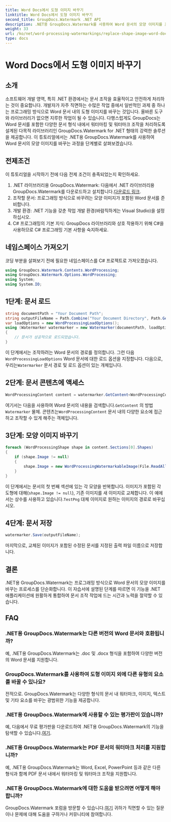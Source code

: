 ```yaml
---
title: Word Docs에서 도형 이미지 바꾸기
linktitle: Word Docs에서 도형 이미지 바꾸기
second_title: GroupDocs.Watermark .NET API
description: .NET용 GroupDocs.Watermark를 사용하여 Word 문서의 모양 이미지를 프로그래밍 방식으로 바꾸는 방법을 알아보세요. 문서 조작 작업을 손쉽게 단순화하세요.
weight: 33
url: /ko/net/word-processing-watermarkings/replace-shape-image-word-docs/
type: docs
---
```

# Word Docs에서 도형 이미지 바꾸기

## 소개
소프트웨어 개발 영역, 특히 .NET 환경에서는 문서 조작을 효율적이고 안전하게 처리하는 것이 중요합니다. 개발자가 자주 직면하는 수많은 작업 중에서 일반적인 과제 중 하나는 프로그래밍 방식으로 Word 문서 내의 도형 이미지를 바꾸는 것입니다. 올바른 도구와 라이브러리가 없으면 지루한 작업이 될 수 있습니다.
다행스럽게도 GroupDocs는 Word 문서를 포함한 다양한 문서 형식 내에서 워터마킹 및 워터마크 조작을 처리하도록 설계된 다목적 라이브러리인 GroupDocs.Watermark for .NET 형태의 강력한 솔루션을 제공합니다. 이 튜토리얼에서는 .NET용 GroupDocs.Watermark를 사용하여 Word 문서의 모양 이미지를 바꾸는 과정을 단계별로 살펴보겠습니다.
## 전제조건
이 튜토리얼을 시작하기 전에 다음 전제 조건이 충족되었는지 확인하세요.
1.  .NET 라이브러리용 GroupDocs.Watermark: 다음에서 .NET 라이브러리용 GroupDocs.Watermark를 다운로드하고 설치합니다.[다운로드 링크](https://releases.groupdocs.com/Watermark/net/).
2. 조작할 문서: 프로그래밍 방식으로 바꾸려는 모양 이미지가 포함된 Word 문서를 준비합니다.
3. 개발 환경: .NET 기능을 갖춘 작업 개발 환경(바람직하게는 Visual Studio)을 설정하십시오.
4. C# 프로그래밍의 기본 지식: GroupDocs 라이브러리와 상호 작용하기 위해 C#을 사용하므로 C# 프로그래밍 기본 사항을 숙지하세요.
## 네임스페이스 가져오기
코딩 부분을 살펴보기 전에 필요한 네임스페이스를 C# 프로젝트로 가져오겠습니다.
```csharp
using GroupDocs.Watermark.Contents.WordProcessing;
using GroupDocs.Watermark.Options.WordProcessing;
using System;
using System.IO;
```
## 1단계: 문서 로드
```csharp
string documentPath = "Your Document Path";
string outputFileName = Path.Combine("Your Document Directory", Path.GetFileName(documentPath));
var loadOptions = new WordProcessingLoadOptions();
using (Watermarker watermarker = new Watermarker(documentPath, loadOptions))
{
    // 문서가 성공적으로 로드되었습니다.
}
```
 이 단계에서는 조작하려는 Word 문서의 경로를 정의합니다. 그런 다음`WordProcessingLoadOptions` Word 문서에 대한 로드 옵션을 지정합니다. 다음으로, 우리는`Watermarker` 문서 경로 및 로드 옵션이 있는 개체입니다.
## 2단계: 문서 콘텐츠에 액세스
```csharp
WordProcessingContent content = watermarker.GetContent<WordProcessingContent>();
```
 여기서는 다음을 사용하여 Word 문서의 내용을 검색합니다.`GetContent` 의 방법`Watermarker` 물체. 콘텐츠는`WordProcessingContent` 문서 내의 다양한 요소에 접근하고 조작할 수 있게 해주는 객체입니다.
## 3단계: 모양 이미지 바꾸기
```csharp
foreach (WordProcessingShape shape in content.Sections[0].Shapes)
{
    if (shape.Image != null)
    {
        shape.Image = new WordProcessingWatermarkableImage(File.ReadAllBytes(Constants.TestPng));
    }
}
```
이 단계에서는 문서의 첫 번째 섹션에 있는 각 모양을 반복합니다. 이미지가 포함된 각 도형에 대해(`shape.Image != null`), 기존 이미지를 새 이미지로 교체합니다. 이 예에서는 상수를 사용하고 있습니다.`TestPng` 대체 이미지로 원하는 이미지의 경로로 바꾸십시오.
## 4단계: 문서 저장
```csharp
watermarker.Save(outputFileName);
```
마지막으로, 교체된 이미지가 포함된 수정된 문서를 지정된 출력 파일 이름으로 저장합니다.

## 결론
.NET용 GroupDocs.Watermark는 프로그래밍 방식으로 Word 문서의 모양 이미지를 바꾸는 프로세스를 단순화합니다. 이 자습서에 설명된 단계를 따르면 이 기능을 .NET 애플리케이션에 원활하게 통합하여 문서 조작 작업에 드는 시간과 노력을 절약할 수 있습니다.
## FAQ
### .NET용 GroupDocs.Watermark는 다른 버전의 Word 문서와 호환됩니까?
예, .NET용 GroupDocs.Watermark는 .doc 및 .docx 형식을 포함하여 다양한 버전의 Word 문서를 지원합니다.
### GroupDocs.Watermark를 사용하여 도형 이미지 외에 다른 유형의 요소를 바꿀 수 있나요?
전적으로. GroupDocs.Watermark는 다양한 형식의 문서 내 워터마크, 이미지, 텍스트 및 기타 요소를 바꾸는 광범위한 기능을 제공합니다.
### .NET용 GroupDocs.Watermark에 사용할 수 있는 평가판이 있습니까?
 예, 다음에서 무료 평가판을 다운로드하여 .NET용 GroupDocs.Watermark의 기능을 탐색할 수 있습니다.[여기](https://releases.groupdocs.com/).
### .NET용 GroupDocs.Watermark는 PDF 문서의 워터마크 처리를 지원합니까?
예, .NET용 GroupDocs.Watermark는 Word, Excel, PowerPoint 등과 같은 다른 형식과 함께 PDF 문서 내에서 워터마킹 및 워터마크 조작을 지원합니다.
### .NET용 GroupDocs.Watermark에 대한 도움을 받으려면 어떻게 해야 합니까?
 GroupDocs.Watermark 포럼을 방문할 수 있습니다.[여기](https://forum.groupdocs.com/c/watermark/19) 귀하가 직면할 수 있는 질문이나 문제에 대해 도움을 구하거나 커뮤니티에 참여합니다.